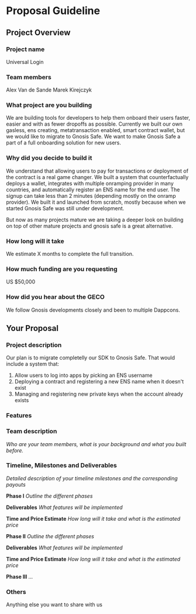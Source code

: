 # Proposal Guideline 

## Project Overview

### Project name
Universal Login

### Team members 
Alex Van de Sande
Marek Kirejczyk


### What project are you building 
We are building tools for developers to help them onboard their users faster, easier and with as fewer dropoffs as possible.
Currently we built our own gasless, ens creating, metatransaction enabled, smart contract wallet, but we would like to migrate to Gnosis Safe. We want to make Gnosis Safe a part of a full onboarding solution for new users.

### Why did you decide to build it 
We understand that allowing users to pay for transactions or deployment of the contract is a real game changer. We built a system that counterfactually deploys a wallet, integrates with multiple onramping provider in many countries, and automatically register an ENS name for the end user. The signup can take less than 2 minutes (depending mostly on the onramp provider). We built it and launched from scratch, mostly because when we started Gnosis Safe was still under development. 

But now as many projects mature we are taking a deeper look on building on top of other mature projects and gnosis safe is a great alternative.

### How long will it take 
We estimate X months to complete the full transition.

### How much funding are you requesting  
US $50,000

### How did you hear about the GECO
We follow Gnosis developments closely and been to multiple Dappcons.


## Your Proposal 
### Project description
Our plan is to migrate completelly our SDK to Gnosis Safe. That would include a system that:
1) Allow users to log into apps by picking an ENS username
2) Deploying a contract and registering a new ENS name when it doesn't exist
3) Managing and registering new private keys when the account already exists

### Features


### Team description
_Who are your team members, what is your background and what you built before._
### Timeline, Milestones and Deliverables
_Detailed description of your timeline milestones and the corresponding payouts_

**Phase I**  			_Outline the different phases_

**Deliverables** 			_What features will be implemented_

**Time and Price Estimate**	_How long will it take and what is the estimated price_

**Phase II**  			_Outline the different phases_

**Deliverables** 			_What features will be implemented_

**Time and Price Estimate**	_How long will it take and what is the estimated price_

**Phase III**  			_..._


### Others	 
Anything else you want to share with us
